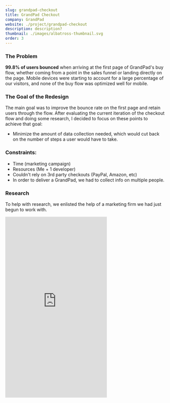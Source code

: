 ```yaml
---
slug: grandpad-checkout
title: GrandPad Checkout
company: GrandPad
website: ./project/grandpad-checkout
description: description?
thumbnail: ./images/albatross-thumbnail.svg
order: 3
---
```


### The Problem

**99.8% of users bounced** when arriving at the first page of GrandPad's buy flow, whether coming from a point in the sales funnel or landing directly on the page. Mobile devices were starting to account for a large percentage of our visitors, and none of the buy flow was optimized well for mobile.

### The Goal of the Redesign

The main goal was to improve the bounce rate on the first page and retain users through the flow. After evaluating the current iteration of the checkout flow and doing some research, I decided to focus on these points to achieve that goal:

- Minimize the amount of data collection needed, which would cut back on the number of steps a user would have to take.

### Constraints:

- Time (marketing campaign)
- Resources (Me + 1 developer)
- Couldn't rely on 3rd party checkouts (PayPal, Amazon, etc)
- In order to deliver a GrandPad, we had to collect info on multiple people.

### Research

To help with research, we enlisted the help of a marketing firm we had just begun to work with. 

<iframe src="https://albatross-wireframe-screenonly.jamesjlyons.now.sh" width="320" height="568" frameborder="0" />
